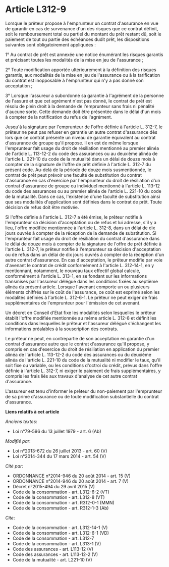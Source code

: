 # Article L312-9

Lorsque le prêteur propose à l'emprunteur un contrat d'assurance en vue de garantir en cas de survenance d'un des risques que
ce contrat définit, soit le remboursement total ou partiel du montant du prêt restant dû, soit le paiement de tout ou partie
des échéances dudit prêt, les dispositions suivantes sont obligatoirement appliquées : 

1° Au contrat de prêt est annexée une notice énumérant les risques garantis et précisant toutes les modalités de la mise en
jeu de l'assurance ; 

2° Toute modification apportée ultérieurement à la définition des risques garantis, aux modalités de la mise en jeu de
l'assurance ou à la tarification du contrat est inopposable à l'emprunteur qui n'y a pas donné son acceptation ; 

3° Lorsque l'assureur a subordonné sa garantie à l'agrément de la personne de l'assuré et que cet agrément n'est pas donné,
le contrat de prêt est résolu de plein droit à la demande de l'emprunteur sans frais ni pénalité d'aucune sorte. Cette
demande doit être présentée dans le délai d'un mois à compter de la notification du refus de l'agrément. 

Jusqu'à la signature par l'emprunteur de l'offre définie à l'article L. 312-7, le prêteur ne peut pas refuser en garantie un
autre contrat d'assurance dès lors que ce contrat présente un niveau de garantie équivalent au contrat d'assurance de groupe
qu'il propose. Il en est de même lorsque l'emprunteur fait usage du droit de résiliation mentionné au premier alinéa de
l'article L. 113-12-2 du code des assurances ou au deuxième alinéa de l'article L. 221-10 du code de la mutualité dans un
délai de douze mois à compter de la signature de l'offre de prêt définie à l'article L. 312-7 du présent code. Au-delà de la
période de douze mois susmentionnée, le contrat de prêt peut prévoir une faculté de substitution du contrat d'assurance en
cas d'exercice par l'emprunteur du droit de résiliation d'un contrat d'assurance de groupe ou individuel mentionné à
l'article L. 113-12 du code des assurances ou au premier alinéa de l'article L. 221-10 du code de la mutualité. Dans ce cas,
l'existence d'une faculté de substitution ainsi que ses modalités d'application sont définies dans le contrat de prêt. Toute
décision de refus doit être motivée. 

Si l'offre définie à l'article L. 312-7 a été émise, le prêteur notifie à l'emprunteur sa décision d'acceptation ou de refus
et lui adresse, s'il y a lieu, l'offre modifiée mentionnée à l'article L. 312-8, dans un délai de dix jours ouvrés à compter
de la réception de la demande de substitution. Si l'emprunteur fait usage du droit de résiliation du contrat d'assurance dans
le délai de douze mois à compter de la signature de l'offre de prêt définie à l'article L. 312-7, le prêteur notifie à
l'emprunteur sa décision d'acceptation ou de refus dans un délai de dix jours ouvrés à compter de la réception d'un autre
contrat d'assurance. En cas d'acceptation, le prêteur modifie par voie d'avenant le contrat de crédit conformément à
l'article L. 312-14-1, en y mentionnant, notamment, le nouveau taux effectif global calculé, conformément à l'article L.
313-1, en se fondant sur les informations transmises par l'assureur délégué dans les conditions fixées au septième alinéa du
présent article. Lorsque l'avenant comporte un ou plusieurs éléments chiffrés sur le coût de l'assurance, ce coût est exprimé
selon les modalités définies à l'article L. 312-6-1. Le prêteur ne peut exiger de frais supplémentaires de l'emprunteur pour
l'émission de cet avenant. 

Un décret en Conseil d'Etat fixe les modalités selon lesquelles le prêteur établit l'offre modifiée mentionnée au même
article L. 312-8 et définit les conditions dans lesquelles le prêteur et l'assureur délégué s'échangent les informations
préalables à la souscription des contrats. 

Le prêteur ne peut, en contrepartie de son acceptation en garantie d'un contrat d'assurance autre que le contrat d'assurance
qu'il propose, y compris en cas d'exercice du droit de résiliation en application du premier alinéa de l'article L. 113-12-2
du code des assurances ou du deuxième alinéa de l'article L. 221-10 du code de la mutualité ni modifier le taux, qu'il soit
fixe ou variable, ou les conditions d'octroi du crédit, prévus dans l'offre définie à l'article L. 312-7, ni exiger le
paiement de frais supplémentaires, y compris les frais liés aux travaux d'analyse de cet autre contrat d'assurance. 

L'assureur est tenu d'informer le prêteur du non-paiement par l'emprunteur de sa prime d'assurance ou de toute modification
substantielle du contrat d'assurance.

**Liens relatifs à cet article**

_Anciens textes_:

  - Loi n°79-596 du 13 juillet 1979 - art. 6 (Ab)

_Modifié par_:

  - Loi n°2013-672 du 26 juillet 2013 - art. 60 (V)
  - Loi n°2014-344 du 17 mars 2014 - art. 54 (V)

_Cité par_:

  - ORDONNANCE n°2014-946 du 20 août 2014 - art. 15 (V)
  - ORDONNANCE n°2014-946 du 20 août 2014 - art. 7 (V)
  - Décret n°2015-494 du 29 avril 2015 (V)
  - Code de la consommation - art. L312-6-2 (VT)
  - Code de la consommation - art. L312-8 (VT)
  - Code de la consommation - art. R312-0-1 (MMN)
  - Code de la consommation - art. R312-1-3 (Ab)

_Cite_:

  - Code de la consommation - art. L312-14-1 (V)
  - Code de la consommation - art. L312-6-1 (VD)
  - Code de la consommation - art. L312-7
  - Code de la consommation - art. L313-1 (V)
  - Code des assurances - art. L113-12 (V)
  - Code des assurances - art. L113-12-2 (V)
  - Code de la mutualité - art. L221-10 (V)
